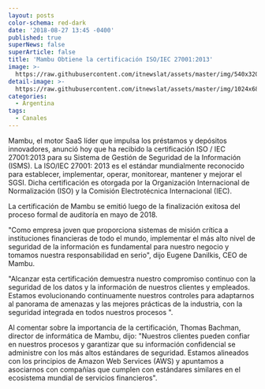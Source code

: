```yaml
---
layout: posts
color-schema: red-dark
date: '2018-08-27 13:45 -0400'
published: true
superNews: false
superArticle: false
title: 'Mambu Obtiene la certificación ISO/IEC 27001:2013'
image: >-
  https://raw.githubusercontent.com/itnewslat/assets/master/img/540x320/Certificado-p.jpg
detail-image: >-
  https://raw.githubusercontent.com/itnewslat/assets/master/img/1024x680/Certificado-g.jpg
categories:
  - Argentina
tags:
  - Canales
---
```

Mambu, el motor SaaS líder que impulsa los préstamos y depósitos innovadores, anunció hoy que ha recibido la certificación ISO / IEC 27001:2013 para su Sistema de Gestión de Seguridad de la Información (ISMS). 
La ISO/IEC 27001: 2013 es el estándar mundialmente reconocido para establecer, implementar, operar, monitorear, mantener y mejorar el SGSI. Dicha certificación es otorgada por la Organización Internacional de Normalización (ISO) y la Comisión Electrotécnica Internacional (IEC). 

La certificación de Mambu se emitió luego de la finalización exitosa del proceso formal de auditoría en mayo de 2018.

"Como empresa joven que proporciona sistemas de misión crítica a instituciones financieras de todo el mundo, implementar el más alto nivel de seguridad de la información es fundamental para nuestro negocio y tomamos nuestra responsabilidad en serio", dijo Eugene Danilkis, CEO de Mambu.

"Alcanzar esta certificación demuestra nuestro compromiso continuo con la seguridad de los datos y la información de nuestros clientes y empleados. Estamos evolucionando continuamente nuestros controles para adaptarnos al panorama de amenazas y las mejores prácticas de la industria, con la seguridad integrada en todos nuestros procesos ".

Al comentar sobre la importancia de la certificación, Thomas Bachman, director de informática de Mambu, dijo: "Nuestros clientes pueden confiar en nuestros procesos y garantizar que su información confidencial se administre con los más altos estándares de seguridad. Estamos alineados con los principios de Amazon Web Services (AWS) y apuntamos a asociarnos con compañías que cumplen con estándares similares en el ecosistema mundial de servicios financieros".